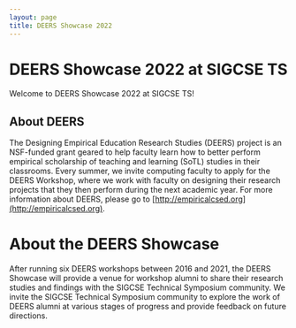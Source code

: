 ```yaml
---
layout: page
title: DEERS Showcase 2022
---
```


# DEERS Showcase 2022 at SIGCSE TS 

Welcome to DEERS Showcase 2022 at SIGCSE TS!

## About DEERS

The Designing Empirical Education Research Studies (DEERS) project is an NSF-funded grant geared to help faculty learn how to better perform empirical scholarship of teaching and learning (SoTL) studies in their classrooms. Every summer, we invite computing faculty to apply for the DEERS Workshop, where we work with faculty on designing their research projects that they then perform during the next academic year. For more information about DEERS, please go to [http://empiricalcsed.org](http://empiricalcsed.org).

# About the DEERS Showcase
After running six DEERS workshops between 2016 and 2021, the DEERS Showcase will provide a venue for workshop alumni to share their research studies and findings with the SIGCSE Technical Symposium community. We invite the SIGCSE Technical Symposium community to explore the work of DEERS alumni at various stages of progress and provide feedback on future directions. 
